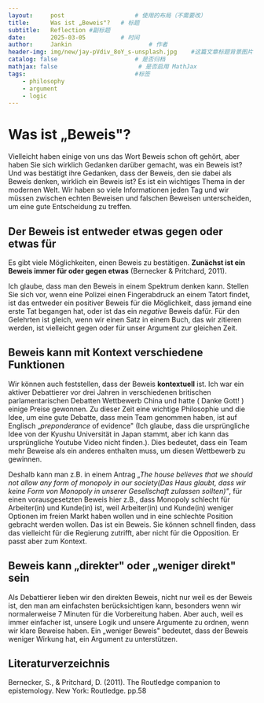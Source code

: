 ```yaml
---
layout:     post   				    # 使用的布局（不需要改）
title:      Was ist „Beweis"?  	# 标题 
subtitle:   Reflection #副标题
date:       2025-03-05 			# 时间
author:     Jankin 						# 作者
header-img: img/new/jay-pVdiv_8oY_s-unsplash.jpg 	#这篇文章标题背景图片
catalog: false 						# 是否归档
mathjax: false                       # 是否启用 MathJax
tags:								#标签
    - philosophy
    - argument
    - logic
---
```

# Was ist „Beweis"?

Vielleicht haben einige von uns das Wort Beweis schon oft gehört, aber haben Sie sich wirklich Gedanken darüber gemacht, was ein Beweis ist? Und was bestätigt ihre Gedanken, dass der Beweis, den sie dabei als Beweis denken, wirklich ein Beweis ist? Es ist ein wichtiges Thema in der modernen Welt. Wir haben so viele Informationen jeden Tag und wir müssen zwischen echten Beweisen und falschen Beweisen unterscheiden, um eine gute Entscheidung zu treffen.

## Der Beweis ist entweder etwas gegen oder etwas für

Es gibt viele Möglichkeiten, einen Beweis zu bestätigen.
**Zunächst ist ein Beweis immer für oder gegen etwas**  (Bernecker & Pritchard, 2011).

Ich glaube, dass man den Beweis in einem Spektrum denken kann. Stellen Sie sich vor, wenn eine Polizei einen Fingerabdruck an einem Tatort findet, ist das entweder ein positiver Beweis für die Möglichkeit, dass jemand eine erste Tat begangen hat, oder ist das ein *negative* Beweis dafür. Für den Gelehrten ist gleich, wenn wir einen Satz in einem Buch, das wir zitieren werden, ist vielleicht gegen oder für unser Argument zur gleichen Zeit.

## Beweis kann mit Kontext verschiedene Funktionen

Wir können auch feststellen, dass der Beweis **kontextuell** ist. Ich war ein aktiver Debattierer vor drei Jahren in verschiedenen britischen parlamentarischen Debatten Wettbewerb China und hatte ( Danke Gott! ) einige Preise gewonnen. Zu dieser Zeit eine wichtige Philosophie und die Idee, um eine gute Debatte, dass mein Team genommen haben, ist auf Englisch „*preponderance* of evidence" (Ich glaube, dass die ursprüngliche Idee von der Kyushu Universität in Japan stammt, aber ich kann das ursprüngliche Youtube Video nicht finden.). Dies bedeutet, dass ein Team mehr Beweise als ein anderes enthalten muss, um diesen Wettbewerb zu gewinnen.

Deshalb kann man z.B. in einem Antrag *„The house believes that we should not allow any form of monopoly in our society(Das Haus glaubt, dass wir keine Form von Monopoly in unserer Gesellschaft zulassen sollten)"*, für einen vorausgesetzten Beweis hier z.B., dass Monopoly schlecht für Arbeiter(in) und Kunde(in) ist, weil Arbeiter(in) und Kunde(in) weniger Optionen im freien Markt haben wollen und in eine schlechte Position gebracht werden wollen. Das ist ein Beweis. Sie können schnell finden, dass das vielleicht für die Regierung zutrifft, aber nicht für die Opposition. Er passt aber zum Kontext.

## Beweis kann „direkter" oder „weniger direkt" sein

Als Debattierer lieben wir den direkten Beweis, nicht nur weil es der Beweis ist, den man am einfachsten berücksichtigen kann, besonders wenn wir normalerweise 7 Minuten für die Vorbereitung haben. Aber auch, weil es immer einfacher ist, unsere Logik und unsere Argumente zu ordnen, wenn wir klare Beweise haben. Ein „weniger Beweis" bedeutet, dass der Beweis weniger Wirkung hat, ein Argument zu unterstützen.

## Literaturverzeichnis

Bernecker, S., & Pritchard, D. (2011). The Routledge companion to epistemology. New York: Routledge. pp.58
